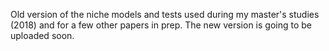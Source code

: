 Old version of the niche models and tests used during my master's studies (2018) and for a few other papers in prep. The new version is going to be uploaded soon.
